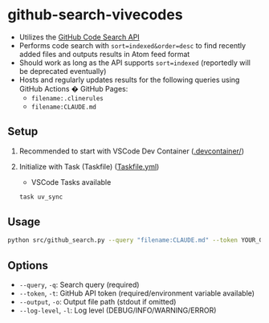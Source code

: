 # github-search-vivecodes

* Utilizes the [GitHub Code Search API](https://docs.github.com/en/rest/search/search#search-code)
* Performs code search with `sort=indexed&order=desc` to find recently added files and outputs results in Atom feed format
* Should work as long as the API supports `sort=indexed` (reportedly will be deprecated eventually)
* Hosts and regularly updates results for the following queries using GitHub Actions � GitHub Pages:
    * `filename:.clinerules`
    * `filename:CLAUDE.md`

## Setup

1. Recommended to start with VSCode Dev Container ([.devcontainer/](./.devcontainer))
2. Initialize with Task (Taskfile) ([Taskfile.yml](./Taskfile.yml))
   * VSCode Tasks available

   ```bash
   task uv_sync
   ```

## Usage

```bash
python src/github_search.py --query "filename:CLAUDE.md" --token YOUR_GITHUB_TOKEN
```

## Options

- `--query`, `-q`: Search query (required)
- `--token`, `-t`: GitHub API token (required/environment variable available)
- `--output`, `-o`: Output file path (stdout if omitted)
- `--log-level`, `-l`: Log level (DEBUG/INFO/WARNING/ERROR)
